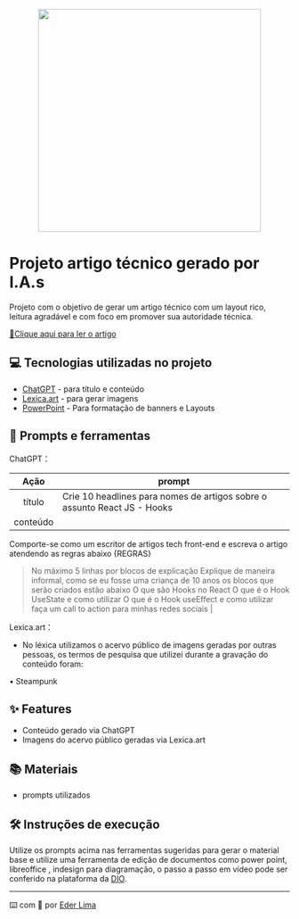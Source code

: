 
<p align="center">
  <img 
    src=".github/assets/preview.png"
    width="400"  
  />
</p>

# Projeto artigo técnico gerado por I.A.s


Projeto com o objetivo de gerar um artigo técnico com um layout rico, leitura agradável e com foco em promover sua autoridade técnica.

<a href="https://web.dio.me/articles/usestate-e-useeffect-como-utilizar-os-hooks-mais-populares-do-react?back=%2Farticles&page=1&order=oldest" title="View PDF now"> 📕Clique aqui para ler o artigo</a>

## 💻 Tecnologias utilizadas no projeto

- [ChatGPT](https://chat.openai.com/) - para título e conteúdo
- [Lexica.art](https://lexica.art/) - para gerar imagens
- [PowerPoint](https://www.microsoft.com/en/microsoft-365/powerpoint) - Para formatação de banners e Layouts

## 📄 Prompts e ferramentas


ChatGPT：

|   Ação   | prompt                                                                                                                                                                                                                                                                         |
| :------: | ------------------------------------------------------------------------------------------------------------------------------------------------------------------------------------------------------------------------------------------------------------------------------ |
|  título  | Crie 10 headlines para nomes de artigos sobre o assunto React JS - Hooks                                                                                                                                                                                                   |
| conteúdo | 
Comporte-se como um escritor de artigos tech front-end e escreva o artigo atendendo as regras abaixo
{REGRAS}
>No máximo 5 linhas por blocos de explicação
>Explique de maneira informal, como se eu fosse uma criança de 10 anos
>os blocos que serão criados estão abaixo
>O que são Hooks no React
>O que é o Hook UseState e como utilizar
>O que é o Hook useEffect e como utilizar
>faça um call to action para minhas redes sociais |


Lexica.art：

- No léxica utilizamos o acervo público de imagens geradas por outras pessoas, os termos de pesquisa que utilizei durante a gravação do conteúdo foram:

• Steampunk


## ✨ Features

- Conteúdo gerado via ChatGPT
- Imagens do acervo público geradas via Lexica.art

## 📚 Materiais

- prompts utilizados

## 🛠️ Instruções de execução

Utilize os prompts acima nas ferramentas sugeridas para gerar o material base e utilize uma ferramenta de edição de documentos como power point, libreoffice , indesign para diagramação, o passo a passo em vídeo pode ser conferido na plataforma da [DIO](https://dio.me).


---

⌨️ com 💜 por [Eder Lima](https://github.com/EderLimaDev)